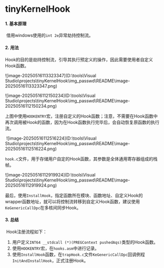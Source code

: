 # tinyKernelHook

#### 1. 基本原理

​	借用windows使用的`int 2e`异常劫持控制流。

 #### 2. 用法

​	Hook的目的是劫持控制流，引导其执行预定义的操作，因此需要使用者自定义Hook函数。

![image-20250516113323347](D:\tools\Visual Studio\projects\tinyKernelHook\img_passwd\README\image-20250516113323347.png)

![image-20250516112150234](D:\tools\Visual Studio\projects\tinyKernelHook\img_passwd\README\image-20250516112150234.png)

​	上图中使用`HOOKENTRY`宏，注册自定义的Hook函数；注意，不需要在Hook函数中再次调用被Hook的函数，因为在Hook函数执行完毕后，会自动恢复原函数的执行流。

​	![image-20250516112516224](D:\tools\Visual Studio\projects\tinyKernelHook\img_passwd\README\image-20250516112516224.png)

​	`hook.c`文件，用于存储用户自定的Hook函数，其参数是全体通用寄存器组成的栈帧。

![image-20250516112919924](D:\tools\Visual Studio\projects\tinyKernelHook\img_passwd\README\image-20250516112919924.png)

​	最后，使用`InstallHook`，指定函数所在模块、函数地址、自定义Hook的wrapper函数地址，就可以将控制流转移到自定义Hook函数，建议使用`KeGenericCallDpc`在多核间同步Hook。

#### 3. 总结

​	Hook注册流程如下：

1. 用户定义`INT64 __stdcall (*)(PREGContext pushedAqs)`类型的Hook函数。
2. 使用`HOOKENTRY`宏，在`hooks.asm`中进行记录。
3. 使用`InstallHook`函数，在`trapHook.c`文件`KeGenericCallDpc`回调例程`InitAndInstallHook`，正式注册Hook。

